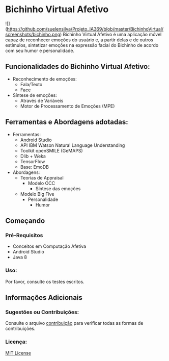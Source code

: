 # Bichinho Virtual Afetivo
![] (https://github.com/suelensilva/Projeto_IA369/blob/master/BichinhoVirtual/screenshots/bichinho.png)
Bichinho Virtual Afetivo é uma aplicação móvel capaz de reconhecer emoções do usuário e, a partir delas e de outros estímulos, sintetizar emoções na expressão facial do Bichinho de acordo com seu humor e personalidade.

## Funcionalidades do Bichinho Virtual Afetivo:
   * Reconhecimento de emoções:
       * Fala/Texto    
       * Face
   * Síntese de emoções: 
       * Através de Variáveis
       * Motor de Processamento de Emoções (MPE)

## Ferramentas e Abordagens adotadas:
  * Ferramentas:
     * Android Studio
     * API IBM Watson Natural Language Understanding
     * Toolkit openSMILE (GeMAPS)
     * Dlib + Weka
     * TensorFlow
     * Base: EmoDB
  * Abordagens:
     * Teorias de Appraisal
         * Modelo OCC
             * Síntese das emoções
     * Modelo Big Five
         * Personalidade
             * Humor

## Começando
### Pré-Requisitos
   * Conceitos em Computação Afetiva
   * Android Studio    
   * Java 8           
### Uso:
Por favor, consulte os testes escritos.
## Informações Adicionais
### Sugestões ou Contribuições:
Consulte o arquivo [contribuição](https://github.com/suelensilva/Projeto_IA369/blob/master/contribuicao.md) para verificar todas as formas de contribuições.
### Licença:
[MIT License](https://github.com/suelensilva/Projeto_IA369/blob/master/License.md) 
